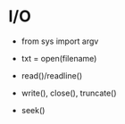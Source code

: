 # I/O

- from sys import argv

- txt = open(filename)

- read()/readline()

- write(), close(), truncate()

- seek()

